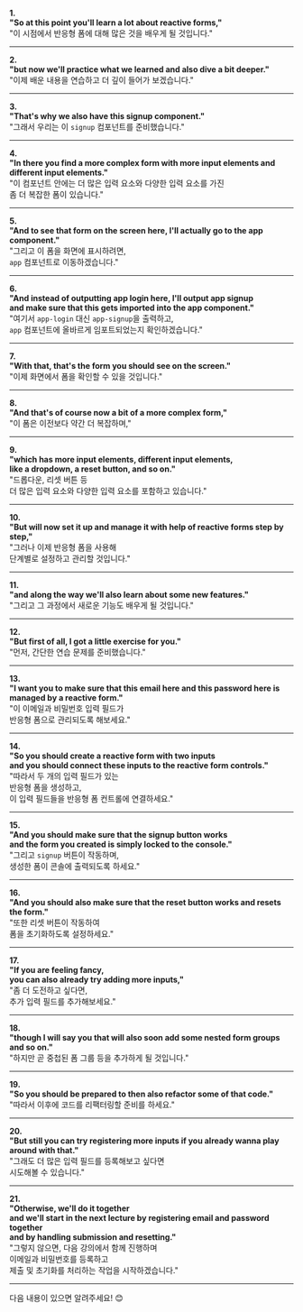 **1.**  
**"So at this point you'll learn a lot about reactive forms,"**  
"이 시점에서 반응형 폼에 대해 많은 것을 배우게 될 것입니다."

---

**2.**  
**"but now we'll practice what we learned and also dive a bit deeper."**  
"이제 배운 내용을 연습하고 더 깊이 들어가 보겠습니다."

---

**3.**  
**"That's why we also have this signup component."**  
"그래서 우리는 이 `signup` 컴포넌트를 준비했습니다."

---

**4.**  
**"In there you find a more complex form with more input elements and different input elements."**  
"이 컴포넌트 안에는 더 많은 입력 요소와 다양한 입력 요소를 가진  
좀 더 복잡한 폼이 있습니다."

---

**5.**  
**"And to see that form on the screen here, I'll actually go to the app component."**  
"그리고 이 폼을 화면에 표시하려면,  
`app` 컴포넌트로 이동하겠습니다."

---

**6.**  
**"And instead of outputting app login here, I'll output app signup  
and make sure that this gets imported into the app component."**  
"여기서 `app-login` 대신 `app-signup`을 출력하고,  
`app` 컴포넌트에 올바르게 임포트되었는지 확인하겠습니다."

---

**7.**  
**"With that, that's the form you should see on the screen."**  
"이제 화면에서 폼을 확인할 수 있을 것입니다."

---

**8.**  
**"And that's of course now a bit of a more complex form,"**  
"이 폼은 이전보다 약간 더 복잡하며,"

---

**9.**  
**"which has more input elements, different input elements,  
like a dropdown, a reset button, and so on."**  
"드롭다운, 리셋 버튼 등  
더 많은 입력 요소와 다양한 입력 요소를 포함하고 있습니다."

---

**10.**  
**"But will now set it up and manage it with help of reactive forms step by step,"**  
"그러나 이제 반응형 폼을 사용해  
단계별로 설정하고 관리할 것입니다."

---

**11.**  
**"and along the way we'll also learn about some new features."**  
"그리고 그 과정에서 새로운 기능도 배우게 될 것입니다."

---

**12.**  
**"But first of all, I got a little exercise for you."**  
"먼저, 간단한 연습 문제를 준비했습니다."

---

**13.**  
**"I want you to make sure that this email here and this password here is managed by a reactive form."**  
"이 이메일과 비밀번호 입력 필드가  
반응형 폼으로 관리되도록 해보세요."

---

**14.**  
**"So you should create a reactive form with two inputs  
and you should connect these inputs to the reactive form controls."**  
"따라서 두 개의 입력 필드가 있는  
반응형 폼을 생성하고,  
이 입력 필드들을 반응형 폼 컨트롤에 연결하세요."

---

**15.**  
**"And you should make sure that the signup button works  
and the form you created is simply locked to the console."**  
"그리고 `signup` 버튼이 작동하며,  
생성한 폼이 콘솔에 출력되도록 하세요."

---

**16.**  
**"And you should also make sure that the reset button works and resets the form."**  
"또한 리셋 버튼이 작동하여  
폼을 초기화하도록 설정하세요."

---

**17.**  
**"If you are feeling fancy,  
you can also already try adding more inputs,"**  
"좀 더 도전하고 싶다면,  
추가 입력 필드를 추가해보세요."

---

**18.**  
**"though I will say you that will also soon add some nested form groups and so on."**  
"하지만 곧 중첩된 폼 그룹 등을 추가하게 될 것입니다."

---

**19.**  
**"So you should be prepared to then also refactor some of that code."**  
"따라서 이후에 코드를 리팩터링할 준비를 하세요."

---

**20.**  
**"But still you can try registering more inputs if you already wanna play around with that."**  
"그래도 더 많은 입력 필드를 등록해보고 싶다면  
시도해볼 수 있습니다."

---

**21.**  
**"Otherwise, we'll do it together  
and we'll start in the next lecture by registering email and password together  
and by handling submission and resetting."**  
"그렇지 않으면, 다음 강의에서 함께 진행하며  
이메일과 비밀번호를 등록하고  
제출 및 초기화를 처리하는 작업을 시작하겠습니다."

---

다음 내용이 있으면 알려주세요! 😊
